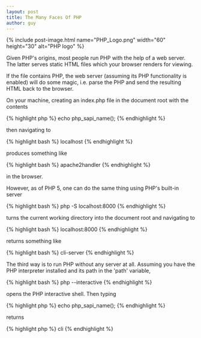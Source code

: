 ```yaml
---
layout: post
title: The Many Faces Of PHP
author: guy
---
```


{% include post-image.html name="PHP_Logo.png" width="60" height="30" alt="PHP logo" %}

Given PHP's origins, most people run PHP with the help of a web server. The latter serves static HTML files which your browser renders for viewing.

If the file contains PHP, the web server (assuming its PHP functionality is enabled) will do some magic, i.e. parse the PHP and send the resulting HTML back to the browser.

On your machine, creating an index.php file in the document root with the contents
                      
{% highlight php %}
echo php_sapi_name();
{% endhighlight %}

then navigating to

{% highlight bash %}
localhost
{% endhighlight %}

produces something like

{% highlight bash %}
apache2handler 
{% endhighlight %}

in the browser.

However, as of PHP 5, one can do the same thing using PHP's built-in server

{% highlight bash %}
php -S localhost:8000 
{% endhighlight %}

turns the current working directory into the document root and navigating to

{% highlight bash %}
localhost:8000
{% endhighlight %}

returns something like

{% highlight bash %}
cli-server
{% endhighlight %}

The third way is to run PHP without any server at all. Assuming you have the PHP interpreter installed and its path in the 'path' variable,

{% highlight bash %}
php --interactive
{% endhighlight %}

opens the PHP interactive shell. Then typing

{% highlight php %}
echo php_sapi_name();
{% endhighlight %}

returns

{% highlight php %}
cli
{% endhighlight %}